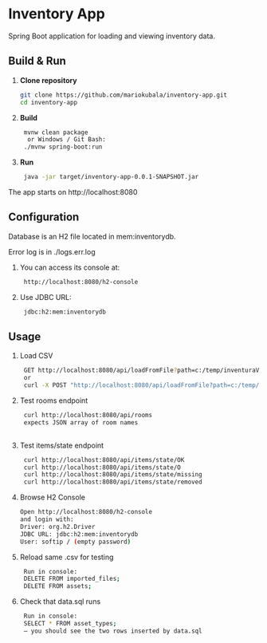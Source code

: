 # Inventory App

Spring Boot application for loading and viewing inventory data.

## Build & Run

1. **Clone repository**
   ```bash
   git clone https://github.com/mariokubala/inventory-app.git
   cd inventory-app

2. **Build**
   ```bash
    mvnw clean package
     or Windows / Git Bash:
    ./mvnw spring-boot:run

3. **Run**
   ```bash
    java -jar target/inventory-app-0.0.1-SNAPSHOT.jar

The app starts on http://localhost:8080

## Configuration

Database is an H2 file located in mem:inventorydb.

Error log is in ./logs.err.log

1. You can access its console at:
   ```bash
    http://localhost:8080/h2-console

2. Use JDBC URL:
   ```bash
    jdbc:h2:mem:inventorydb

## Usage
1. Load CSV
   ```bash
    GET http://localhost:8080/api/loadFromFile?path=c:/temp/inventuraVzor.csv
    or
    curl -X POST "http://localhost:8080/api/loadFromFile?path=c:/temp/inventuraVzor.csv"

2. Test rooms endpoint
   ```bash
    curl http://localhost:8080/api/rooms
    expects JSON array of room names
 
4. Test items/state endpoint
   ```bash
    curl http://localhost:8080/api/items/state/OK
    curl http://localhost:8080/api/items/state/O
    curl http://localhost:8080/api/items/state/missing
    curl http://localhost:8080/api/items/state/removed

5. Browse H2 Console
   ```bash
   Open http://localhost:8080/h2-console
   and login with:
   Driver: org.h2.Driver
   JDBC URL: jdbc:h2:mem:inventorydb
   User: softip / (empty password)

6. Reload same .csv for testing
   ```bash
    Run in console:
    DELETE FROM imported_files;
    DELETE FROM assets;

7. Check that data.sql runs 
   ```bash
    Run in console:
    SELECT * FROM asset_types;
    — you should see the two rows inserted by data.sql

